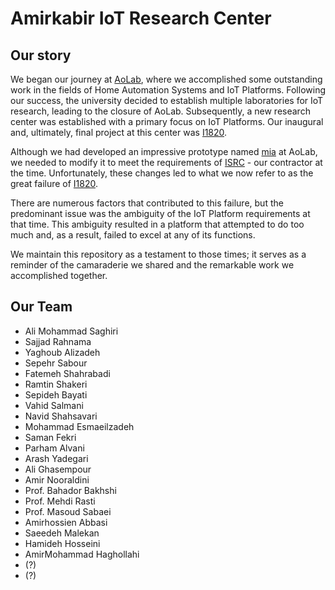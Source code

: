 # Amirkabir IoT Research Center

## Our story

We began our journey at [AoLab](https://github.com/AoLab), where we accomplished some outstanding work in the fields of Home Automation Systems and IoT Platforms. Following our success, the university decided to establish multiple laboratories for IoT research, leading to the closure of AoLab. Subsequently, a new research center was established with a primary focus on IoT Platforms. Our inaugural and, ultimately, final project at this center was [I1820](https://github.com/I1820/).

Although we had developed an impressive prototype named [mia](https://github.com/I1820/mia) at AoLab, we needed to modify it to meet the requirements of [ISRC](https://isrc.ac.ir/) - our contractor at the time. Unfortunately, these changes led to what we now refer to as the great failure of [I1820](https://github.com/I1820/I1820).

There are numerous factors that contributed to this failure, but the predominant issue was the ambiguity of the IoT Platform requirements at that time. This ambiguity resulted in a platform that attempted to do too much and, as a result, failed to excel at any of its functions.

We maintain this repository as a testament to those times; it serves as a reminder of the camaraderie we shared and the remarkable work we accomplished together.

## Our Team

- Ali Mohammad Saghiri
- Sajjad Rahnama
- Yaghoub Alizadeh
- Sepehr Sabour
- Fatemeh Shahrabadi
- Ramtin Shakeri
- Sepideh Bayati
- Vahid Salmani
- Navid Shahsavari 
- Mohammad Esmaeilzadeh
- Saman Fekri
- Parham Alvani
- Arash Yadegari
- Ali Ghasempour
- Amir Nooraldini
- Prof. Bahador Bakhshi
- Prof. Mehdi Rasti
- Prof. Masoud Sabaei
- Amirhossien Abbasi
- Saeedeh Malekan
- Hamideh Hosseini
- AmirMohammad Haghollahi
- (?)
- (?)

</div>
